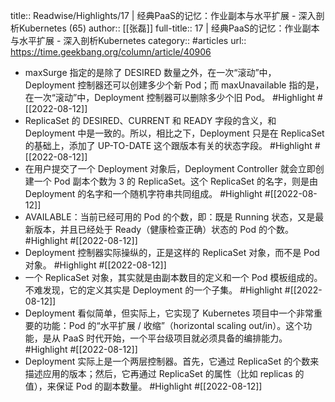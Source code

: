 title:: Readwise/Highlights/17 | 经典PaaS的记忆：作业副本与水平扩展 - 深入剖析Kubernetes (65)
author:: [[张磊]]
full-title:: 17 | 经典PaaS的记忆：作业副本与水平扩展 - 深入剖析Kubernetes
category:: #articles
url:: https://time.geekbang.org/column/article/40906

- maxSurge 指定的是除了 DESIRED 数量之外，在一次“滚动”中，Deployment 控制器还可以创建多少个新 Pod；而 maxUnavailable 指的是，在一次“滚动”中，Deployment 控制器可以删除多少个旧 Pod。 #Highlight #[[2022-08-12]]
- ReplicaSet 的 DESIRED、CURRENT 和 READY 字段的含义，和 Deployment 中是一致的。所以，相比之下，Deployment 只是在 ReplicaSet 的基础上，添加了 UP-TO-DATE 这个跟版本有关的状态字段。 #Highlight #[[2022-08-12]]
- 在用户提交了一个 Deployment 对象后，Deployment Controller 就会立即创建一个 Pod 副本个数为 3 的 ReplicaSet。这个 ReplicaSet 的名字，则是由 Deployment 的名字和一个随机字符串共同组成。 #Highlight #[[2022-08-12]]
- AVAILABLE：当前已经可用的 Pod 的个数，即：既是 Running 状态，又是最新版本，并且已经处于 Ready（健康检查正确）状态的 Pod 的个数。 #Highlight #[[2022-08-12]]
- Deployment 控制器实际操纵的，正是这样的 ReplicaSet 对象，而不是 Pod 对象。 #Highlight #[[2022-08-12]]
- 一个 ReplicaSet 对象，其实就是由副本数目的定义和一个 Pod 模板组成的。不难发现，它的定义其实是 Deployment 的一个子集。 #Highlight #[[2022-08-12]]
- Deployment 看似简单，但实际上，它实现了 Kubernetes 项目中一个非常重要的功能：Pod 的“水平扩展 / 收缩”（horizontal scaling out/in）。这个功能，是从 PaaS 时代开始，一个平台级项目就必须具备的编排能力。 #Highlight #[[2022-08-12]]
- Deployment 实际上是一个两层控制器。首先，它通过 ReplicaSet 的个数来描述应用的版本；然后，它再通过 ReplicaSet 的属性（比如 replicas 的值），来保证 Pod 的副本数量。 #Highlight #[[2022-08-12]]